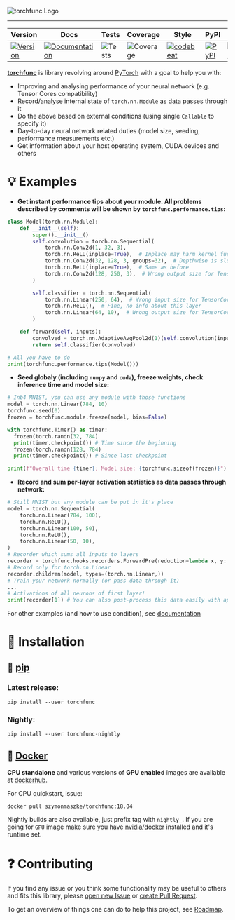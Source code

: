 ![torchfunc Logo](https://github.com/szymonmaszke/torchfunc/blob/master/assets/banner.png)

--------------------------------------------------------------------------------

| Version | Docs | Tests | Coverage | Style | PyPI | Python | PyTorch | Docker | Roadmap |
|---------|------|-------|----------|-------|------|--------|---------|--------|---------|
| [![Version](https://img.shields.io/static/v1?label=&message=0.1.1&color=377EF0&style=for-the-badge)](https://github.com/szymonmaszke/torchfunc/releases) | [![Documentation](https://img.shields.io/static/v1?label=&message=docs&color=EE4C2C&style=for-the-badge)](https://szymonmaszke.github.io/torchfunc/)  | ![Tests](https://github.com/szymonmaszke/torchfunc/workflows/test/badge.svg) | ![Coverage](https://img.shields.io/codecov/c/github/szymonmaszke/torchfunc?label=%20&logo=codecov&style=for-the-badge) | [![codebeat](https://img.shields.io/static/v1?label=&message=CB&color=27A8E0&style=for-the-badge)](https://codebeat.co/projects/github-com-szymonmaszke-torchfunc-master) | [![PyPI](https://img.shields.io/static/v1?label=&message=PyPI&color=377EF0&style=for-the-badge)](https://pypi.org/project/torchfunc/) | [![Python](https://img.shields.io/static/v1?label=&message=3.7&color=377EF0&style=for-the-badge&logo=python&logoColor=F8C63D)](https://www.python.org/) | [![PyTorch](https://img.shields.io/static/v1?label=&message=>=1.2.0&color=EE4C2C&style=for-the-badge)](https://pytorch.org/) | [![Docker](https://img.shields.io/static/v1?label=&message=docker&color=309cef&style=for-the-badge)](https://hub.docker.com/r/szymonmaszke/torchfunc) | [![Roadmap](https://img.shields.io/static/v1?label=&message=roadmap&color=009688&style=for-the-badge)](https://github.com/szymonmaszke/torchfunc/blob/master/ROADMAP.md) |

[**torchfunc**](https://szymonmaszke.github.io/torchfunc/) is library revolving around [PyTorch](https://pytorch.org/) with a goal to help you with:

* Improving and analysing performance of your neural network (e.g. Tensor Cores compatibility)
* Record/analyse internal state of `torch.nn.Module` as data passes through it
* Do the above based on external conditions (using single `Callable` to specify it)
* Day-to-day neural network related duties (model size, seeding, performance measurements etc.)
* Get information about your host operating system, CUDA devices and others

# :bulb: Examples

- __Get instant performance tips about your module. All problems described by comments
will be shown by `torchfunc.performance.tips`:__

```python
class Model(torch.nn.Module):
    def __init__(self):
        super().__init__()
        self.convolution = torch.nn.Sequential(
            torch.nn.Conv2d(1, 32, 3),
            torch.nn.ReLU(inplace=True),  # Inplace may harm kernel fusion
            torch.nn.Conv2d(32, 128, 3, groups=32),  # Depthwise is slower in PyTorch
            torch.nn.ReLU(inplace=True),  # Same as before
            torch.nn.Conv2d(128, 250, 3),  # Wrong output size for TensorCores
        )

        self.classifier = torch.nn.Sequential(
            torch.nn.Linear(250, 64),  # Wrong input size for TensorCores
            torch.nn.ReLU(),  # Fine, no info about this layer
            torch.nn.Linear(64, 10),  # Wrong output size for TensorCores
        )

    def forward(self, inputs):
        convolved = torch.nn.AdaptiveAvgPool2d(1)(self.convolution(inputs)).flatten()
        return self.classifier(convolved)

# All you have to do
print(torchfunc.performance.tips(Model()))
```

- __Seed globaly (including `numpy` and `cuda`), freeze weights, check inference time and model size:__

```python
# Inb4 MNIST, you can use any module with those functions
model = torch.nn.Linear(784, 10)
torchfunc.seed(0)
frozen = torchfunc.module.freeze(model, bias=False)

with torchfunc.Timer() as timer:
  frozen(torch.randn(32, 784)
  print(timer.checkpoint()) # Time since the beginning
  frozen(torch.randn(128, 784)
  print(timer.checkpoint()) # Since last checkpoint

print(f"Overall time {timer}; Model size: {torchfunc.sizeof(frozen)}")
```

- __Record and sum per-layer activation statistics as data passes through network:__

```python
# Still MNIST but any module can be put in it's place
model = torch.nn.Sequential(
    torch.nn.Linear(784, 100),
    torch.nn.ReLU(),
    torch.nn.Linear(100, 50),
    torch.nn.ReLU(),
    torch.nn.Linear(50, 10),
)
# Recorder which sums all inputs to layers
recorder = torchfunc.hooks.recorders.ForwardPre(reduction=lambda x, y: x+y)
# Record only for torch.nn.Linear
recorder.children(model, types=(torch.nn.Linear,))
# Train your network normally (or pass data through it)
...
# Activations of all neurons of first layer!
print(recorder[1]) # You can also post-process this data easily with apply
```

For other examples (and how to use condition), see [documentation](https://szymonmaszke.github.io/torchfunc/)

# :wrench: Installation

## :snake: [pip](<https://pypi.org/project/torchfunc/>)

### Latest release:

```shell
pip install --user torchfunc
```

### Nightly:

```shell
pip install --user torchfunc-nightly
```

## :whale2: [Docker](https://hub.docker.com/r/szymonmaszke/torchfunc)

__CPU standalone__ and various versions of __GPU enabled__ images are available
at [dockerhub](https://hub.docker.com/r/szymonmaszke/torchfunc/tags).

For CPU quickstart, issue:

```shell
docker pull szymonmaszke/torchfunc:18.04
```

Nightly builds are also available, just prefix tag with `nightly_`. If you are going for `GPU` image make sure you have
[nvidia/docker](https://github.com/NVIDIA/nvidia-docker) installed and it's runtime set.

# :question: Contributing

If you find any issue or you think some functionality may be useful to others and fits this library, please [open new Issue](https://help.github.com/en/articles/creating-an-issue) or [create Pull Request](https://help.github.com/en/articles/creating-a-pull-request-from-a-fork).

To get an overview of things one can do to help this project, see [Roadmap](https://github.com/szymonmaszke/torchfunc/blob/master/ROADMAP.md).
